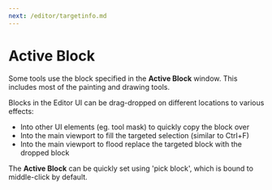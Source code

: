 ```yaml
---
next: /editor/targetinfo.md
---
```


# Active Block

Some tools use the block specified in the **Active Block** window. This includes most of the painting and drawing tools.

Blocks in the Editor UI can be drag-dropped on different locations to various effects:
 - Into other UI elements (eg. tool mask) to quickly copy the block over
 - Into the main viewport to fill the targeted selection (similar to Ctrl+F)
 - Into the main viewport to flood replace the targeted block with the dropped block

The **Active Block** can be quickly set using 'pick block', which is bound to middle-click by default.
